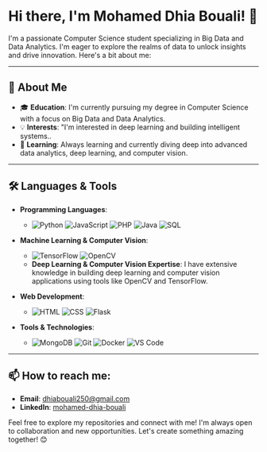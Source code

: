 # Hi there, I'm Mohamed Dhia Bouali! 👋

I'm a passionate Computer Science student specializing in Big Data and Data Analytics. I'm eager to explore the realms of data to unlock insights and drive innovation. Here's a bit about me:

---

## 🚀 About Me

- 🎓 **Education**: I'm currently pursuing my degree in Computer Science with a focus on Big Data and Data Analytics.
- 💡 **Interests**: "I'm interested in deep learning and building intelligent systems..
- 🌱 **Learning**: Always learning and currently diving deep into advanced data analytics, deep learning, and computer vision.

---

## 🛠️ Languages & Tools

- **Programming Languages**: 
  - ![Python](https://img.shields.io/badge/-Python-3776AB?logo=python&logoColor=white&style=flat-square) ![JavaScript](https://img.shields.io/badge/-JavaScript-F7DF1E?logo=javascript&logoColor=black&style=flat-square) ![PHP](https://img.shields.io/badge/-PHP-777BB4?logo=php&logoColor=white&style=flat-square) ![Java](https://img.shields.io/badge/-Java-007396?logo=java&logoColor=white&style=flat-square) ![SQL](https://img.shields.io/badge/-SQL-4479A1?logo=postgresql&logoColor=white&style=flat-square)

- **Machine Learning & Computer Vision**:
  - ![TensorFlow](https://img.shields.io/badge/-TensorFlow-FF6F00?logo=tensorflow&logoColor=white&style=flat-square) ![OpenCV](https://img.shields.io/badge/-OpenCV-5C3EE8?logo=opencv&logoColor=white&style=flat-square)
  - **Deep Learning & Computer Vision Expertise**: I have extensive knowledge in building deep learning and computer vision applications using tools like OpenCV and TensorFlow.

- **Web Development**:
  - ![HTML](https://img.shields.io/badge/-HTML5-E34F26?logo=html5&logoColor=white&style=flat-square) ![CSS](https://img.shields.io/badge/-CSS3-1572B6?logo=css3&logoColor=white&style=flat-square) ![Flask](https://img.shields.io/badge/-Flask-000000?logo=flask&logoColor=white&style=flat-square)

- **Tools & Technologies**:
  - ![MongoDB](https://img.shields.io/badge/-MongoDB-47A248?logo=mongodb&logoColor=white&style=flat-square) ![Git](https://img.shields.io/badge/-Git-F05032?logo=git&logoColor=white&style=flat-square) ![Docker](https://img.shields.io/badge/-Docker-2496ED?logo=docker&logoColor=white&style=flat-square) ![VS Code](https://img.shields.io/badge/-VS%20Code-007ACC?logo=visual-studio-code&logoColor=white&style=flat-square)

---

## 📫 How to reach me:

- **Email**: [dhiabouali250@gmail.com](dhiabouali250@gmail.com)
- **LinkedIn**: [mohamed-dhia-bouali](https://www.linkedin.com/in/mohamed-dhia-bouali-03734a253)

Feel free to explore my repositories and connect with me! I'm always open to collaboration and new opportunities. Let's create something amazing together! 😊
